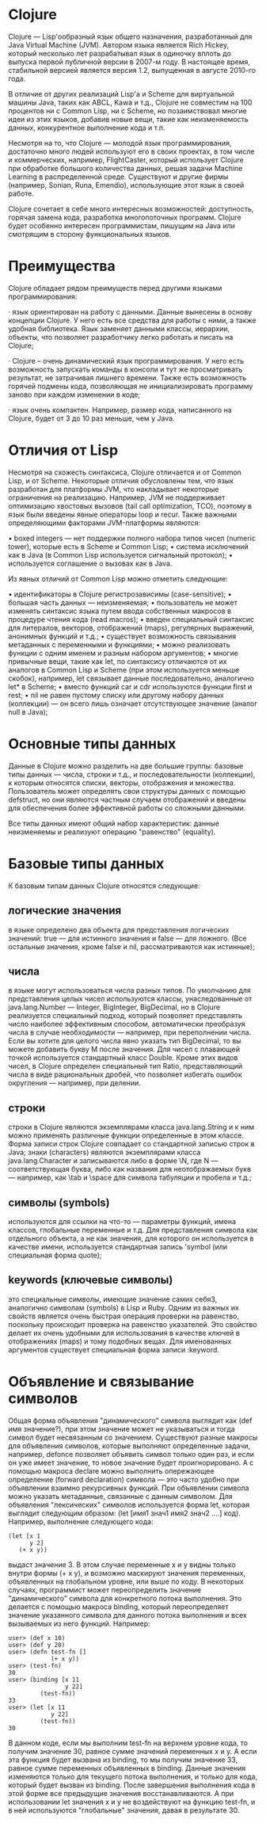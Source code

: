 # Clojure

Clojure — Lisp'ообразный язык общего назначения, разработанный для Java Virtual Machine (JVM). Автором языка является Rich Hickey, который несколько лет разрабатывал язык в одиночку вплоть до выпуска первой публичной версии в 2007-м году. В настоящее время, стабильной версией является версия 1.2, выпущенная в августе 2010-го года.

В отличие от других реализаций Lisp'а и Scheme для виртуальной машины Java, таких как ABCL, Kawa и т.д., Clojure не совместим на 100 процентов ни с Common Lisp, ни с Scheme, но позаимствовал многие идеи из этих языков, добавив новые вещи, такие как неизменяемость данных, конкурентное выполнение кода и т.п. 

Несмотря на то, что Clojure — молодой язык программирования, достаточно много людей используют его в своих проектах, в том числе и коммерческих, например, FlightCaster, который использует Clojure при обработке большого количества данных, решая задачи Machine Learning в распределенной среде. Существуют и другие фирмы (например, Sonian, Runa, Emendio), использующие этот язык в своей работе. 

Clojure сочетает в себе много интересных возможностей: доступность, горячая замена кода, разработка многопоточных программ. Clojure будет особенно интересен программистам, пишущим на Java или смотрящим в сторону функциональных языков.

# Преимущества
Clojure обладает рядом преимуществ перед другими языками программирования:

· язык ориентирован на работу с данными. Данные вынесены в основу концепции Clojure. У него есть все средства для работы с ними, а также удобная библиотека. Язык заменяет данными классы, иерархии, объекты, что позволяет разработчику легко работать и писать на Clojure;

· Clojure – очень динамический язык программирования. У него есть возможность запускать команды в консоли и тут же просматривать результат, не затрачивая лишнего времени. Также есть возможность горячей подмены кода, позволяющая не инициализировать программу заново при каждом изменении в коде;

· язык очень компактен. Например, размер кода, написанного на Clojure, будет от 3 до 10 раз меньше, чем у Java.

# Отличия от Lisp
Несмотря на схожесть синтаксиса, Clojure отличается и от Common Lisp, и от Scheme. Некоторые отличия обусловлены тем, что язык разработан для платформы JVM, что накладывает некоторые ограничения на реализацию. Например, JVM не поддерживает оптимизацию хвостовых вызовов (tail call optimization, TCO), поэтому в язык были введены явные операторы loop и recur. Также важными определяющими факторами JVM-платформы являются:

•	boxed integers — нет поддержки полного набора типов чисел (numeric tower), которые есть в Scheme и Common Lisp;
•	система исключений как в Java (в Common Lisp используется сигнальный протокол);
•	используется соглашение о вызовах как в Java.

Из явных отличий от Common Lisp можно отметить следующие:

•	идентификаторы в Clojure регистрозависимы (case-sensitive);
•	большая часть данных — неизменяемая;
•	пользователь не может изменять синтаксис языка путем ввода собственных макросов в процедуре чтения кода (read macros);
•	введен специальный синтаксис для литералов, векторов, отображений (maps), регулярных выражений, анонимных функций и т.д.;
•	существует возможность связывания метаданных с переменными и функциями;
•	можно реализовать функции с одним именем и разным набором аргументов;
•	многие привычные вещи, такие как let, по синтаксису отличаются от их аналогов в Common Lisp и Scheme (при этом используется меньше скобок), например, let связывает данные последовательно, аналогично let* в Scheme;
•	вместо функций car и cdr используются функции first и rest;
•	nil не равен пустому списку или другому набору данных (коллекции) — он всего лишь означает отсутствующее значение (аналог null в Java);

# Основные типы данных
Данные в Clojure можно разделить на две большие группы: базовые типы данных — числа, строки и т.д., и последовательности (коллекции), к которым относятся списки, векторы, отображения и множества. Пользователь может определять свои структуры данных с помощью defstruct, но они являются частным случаем отображений и введены для обеспечения более эффективной работы со сложными данными.

Все типы данных имеют общий набор характеристик: данные неизменяемы и реализуют операцию "равенство" (equality).

# Базовые типы данных
К базовым типам данных Clojure относятся следующие:

## логические значения
в языке определено два объекта для представления логических значений: true — для истинного значения и false — для ложного. (Все остальные значения, кроме false и nil, рассматриваются как истинные);

## числа
в языке могут использоваться числа разных типов. По умолчанию для представления целых чисел используются классы, унаследованные от java.lang.Number — Integer, BigInteger, BigDecimal, но в Clojure реализуется специальный подход, который позволяет представлять число наиболее эффективным способом, автоматически преобразуя числа в случае необходимости — например, при переполнении числа. Если вы хотите для целого числа явно указать тип BigDecimal, то вы можете добавить букву M после значения.
Для чисел с плавающей точкой используется стандартный класс Double.
Кроме этих видов чисел, в Clojure определен специальный тип Ratio, представляющий числа в виде рациональных дробей, что позволяет избегать ошибок округления — например, при делении.

## строки
строки в Clojure являются экземплярами класса java.lang.String и к ним можно применять различные функции определенные в этом классе. Форма записи строк Clojure совпадает со стандартной записью строк в Java;
знаки (characters)
являются экземплярами класса java.lang.Character и записываются либо в форме \N, где N — соответствующая буква, либо как названия для неотображаемых букв — например, как \tab и \space для символа табуляции и пробела и т.д.;

## символы (symbols)
используются для ссылки на что-то — параметры функций, имена классов, глобальные переменные и т.д. Для представления символа как отдельного объекта, а не как значения, для которого он используется в качестве имени, используется стандартная запись 'symbol (или специальная форма quote);

## keywords (ключевые символы)
это специальные символы, имеющие значение самих себя3, аналогично символам (symbols) в Lisp и Ruby. Одним из важных их свойств является очень быстрая операция проверки на равенство, поскольку происходит проверка на равенство указателей. Это свойство делает их очень удобными для использования в качестве ключей в отображениях (maps) и тому подобных вещах. Для именованных аргументов существует специальная форма записи :keyword.

# Объявление и связывание символов

Общая форма объявления "динамического" символа выглядит как (def имя значение?), при этом значение может не указываться и тогда символ будет несвязанным со значением. Существуют разные макросы для объявления символов, которые выполняют определенные задачи, например, defonce позволяет объявить символ только один раз, и если он уже имеет значение, то новое значение будет проигнорировано. А с помощью макроса declare можно выполнить опережающее определение (forward declaration) символа — это часто удобно при объявлении взаимно рекурсивных функций. При объявлении символа можно указать метаданные, связанные с данным символом.
Для объявления "лексических" символов используется форма let, которая выглядит следующим образом: (let [имя1 знач1 имя2 знач2 ....] код). 
Например, выполнение следующего кода:
~~~
(let [x 1
      y 2]
   (+ x y))
   ~~~
   
выдаст значение 3. В этом случае переменные x и y видны только внутри формы (+ x y), и возможно маскируют значения переменных, объявленных на глобальном уровне, или выше по коду.
В некоторых случаях, программист может переопределить значение "динамического" символа для конкретного потока выполнения. Это делается с помощью макроса binding, который переопределяет значение указанного символа для данного потока выполнения и всех вызываемых из него функций. 
Например:
~~~
user> (def x 10)
user> (def y 20)
user> (defn test-fn []
            (+ x y))
user> (test-fn)
30
user> (binding [x 11
                y 22]
         (test-fn))
33
user> (let [x 11
            y 22]
         (test-fn))
30
~~~
В данном коде, если мы выполним test-fn на верхнем уровне кода, то получим значение 30, равное сумме значений переменных x и y. А если эта функция будет вызвана из binding, то мы получим значение 33, равное сумме переменных объявленных в binding. Данные значения изменяются только для текущего потока выполнения, и только для кода, который будет вызван из binding. После завершения выполнения кода в этой форме все предыдущие значения восстанавливаются. А при использовании let значения x и y не воздействуют на функцию test-fn, и в ней используются "глобальные" значения, давая в результате 30.

